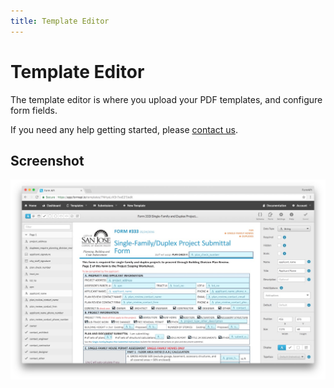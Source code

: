```yaml
---
title: Template Editor
---
```


# Template Editor

The template editor is where you upload your PDF templates, and configure form fields.

If you need any help getting started, please [contact us](https://docspring.com/contact).

## Screenshot

![Template Editor](./template-editor.jpg)
